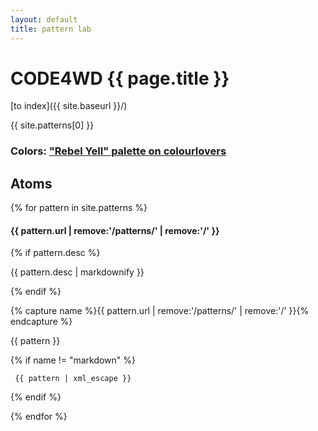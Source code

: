 ```yaml
---
layout: default
title: pattern lab
---
```



# CODE4WD {{ page.title }}

[to index]({{ site.baseurl }}/)

{{ site.patterns[0] }}

### Colors: ["Rebel Yell" palette on colourlovers](http://www.colourlovers.com/palette/44764/Rebel_Yell)

<span class="c4wd-ptl-newcolorswatch"></span> <span class="c4wd-ptl-newcolorswatch"></span> <span class="c4wd-ptl-newcolorswatch"></span> <span class="c4wd-ptl-newcolorswatch"></span> <span class="c4wd-ptl-newcolorswatch"></span> <span class="c4wd-ptl-newcolorswatch"></span> <span class="c4wd-ptl-newcolorswatch"></span> <span class="c4wd-ptl-newcolorswatch"></span> <span class="c4wd-ptl-newcolorswatch"></span> <span class="c4wd-ptl-newcolorswatch"></span>

## Atoms


{% for pattern in site.patterns %}

<!-- TODO **********************************************
- capture color entry and remove from patterns array
- render colors
- render rest of array as pattern entries
**************************************************** -->


<div class="c4wd-patternlab-entry debug">

<h4>{{ pattern.url | remove:'/patterns/' | remove:'/' }}</h4>

{% if pattern.desc %}
<p>{{ pattern.desc | markdownify }}</p>
{% endif %}

{% capture name %}{{ pattern.url | remove:'/patterns/' | remove:'/' }}{% endcapture %}

{{ pattern }}

{% if name != "markdown" %}
<code><pre>
{{ pattern | xml_escape }}
</pre></code>
</div><!-- c4wd-patternlab-entry -->
{% endif %}




{% endfor %}


<script src="{{ 'EQCSS.min.js' | prepend:'/node_modules/eqcss/' | prepend: site.baseurl }}"></script>
